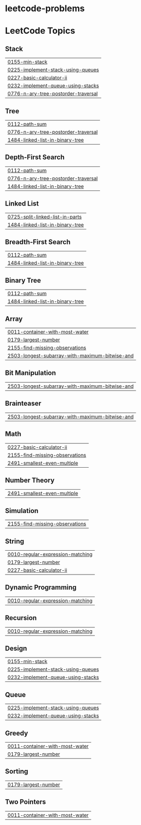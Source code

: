 # leetcode-problems
<!---LeetCode Topics Start-->
# LeetCode Topics
## Stack
|  |
| ------- |
| [0155-min-stack](https://github.com/shafeer2511/leetcode-problems/tree/master/0155-min-stack) |
| [0225-implement-stack-using-queues](https://github.com/shafeer2511/leetcode-problems/tree/master/0225-implement-stack-using-queues) |
| [0227-basic-calculator-ii](https://github.com/shafeer2511/leetcode-problems/tree/master/0227-basic-calculator-ii) |
| [0232-implement-queue-using-stacks](https://github.com/shafeer2511/leetcode-problems/tree/master/0232-implement-queue-using-stacks) |
| [0776-n-ary-tree-postorder-traversal](https://github.com/shafeer2511/leetcode-problems/tree/master/0776-n-ary-tree-postorder-traversal) |
## Tree
|  |
| ------- |
| [0112-path-sum](https://github.com/shafeer2511/leetcode-problems/tree/master/0112-path-sum) |
| [0776-n-ary-tree-postorder-traversal](https://github.com/shafeer2511/leetcode-problems/tree/master/0776-n-ary-tree-postorder-traversal) |
| [1484-linked-list-in-binary-tree](https://github.com/shafeer2511/leetcode-problems/tree/master/1484-linked-list-in-binary-tree) |
## Depth-First Search
|  |
| ------- |
| [0112-path-sum](https://github.com/shafeer2511/leetcode-problems/tree/master/0112-path-sum) |
| [0776-n-ary-tree-postorder-traversal](https://github.com/shafeer2511/leetcode-problems/tree/master/0776-n-ary-tree-postorder-traversal) |
| [1484-linked-list-in-binary-tree](https://github.com/shafeer2511/leetcode-problems/tree/master/1484-linked-list-in-binary-tree) |
## Linked List
|  |
| ------- |
| [0725-split-linked-list-in-parts](https://github.com/shafeer2511/leetcode-problems/tree/master/0725-split-linked-list-in-parts) |
| [1484-linked-list-in-binary-tree](https://github.com/shafeer2511/leetcode-problems/tree/master/1484-linked-list-in-binary-tree) |
## Breadth-First Search
|  |
| ------- |
| [0112-path-sum](https://github.com/shafeer2511/leetcode-problems/tree/master/0112-path-sum) |
| [1484-linked-list-in-binary-tree](https://github.com/shafeer2511/leetcode-problems/tree/master/1484-linked-list-in-binary-tree) |
## Binary Tree
|  |
| ------- |
| [0112-path-sum](https://github.com/shafeer2511/leetcode-problems/tree/master/0112-path-sum) |
| [1484-linked-list-in-binary-tree](https://github.com/shafeer2511/leetcode-problems/tree/master/1484-linked-list-in-binary-tree) |
## Array
|  |
| ------- |
| [0011-container-with-most-water](https://github.com/shafeer2511/leetcode-problems/tree/master/0011-container-with-most-water) |
| [0179-largest-number](https://github.com/shafeer2511/leetcode-problems/tree/master/0179-largest-number) |
| [2155-find-missing-observations](https://github.com/shafeer2511/leetcode-problems/tree/master/2155-find-missing-observations) |
| [2503-longest-subarray-with-maximum-bitwise-and](https://github.com/shafeer2511/leetcode-problems/tree/master/2503-longest-subarray-with-maximum-bitwise-and) |
## Bit Manipulation
|  |
| ------- |
| [2503-longest-subarray-with-maximum-bitwise-and](https://github.com/shafeer2511/leetcode-problems/tree/master/2503-longest-subarray-with-maximum-bitwise-and) |
## Brainteaser
|  |
| ------- |
| [2503-longest-subarray-with-maximum-bitwise-and](https://github.com/shafeer2511/leetcode-problems/tree/master/2503-longest-subarray-with-maximum-bitwise-and) |
## Math
|  |
| ------- |
| [0227-basic-calculator-ii](https://github.com/shafeer2511/leetcode-problems/tree/master/0227-basic-calculator-ii) |
| [2155-find-missing-observations](https://github.com/shafeer2511/leetcode-problems/tree/master/2155-find-missing-observations) |
| [2491-smallest-even-multiple](https://github.com/shafeer2511/leetcode-problems/tree/master/2491-smallest-even-multiple) |
## Number Theory
|  |
| ------- |
| [2491-smallest-even-multiple](https://github.com/shafeer2511/leetcode-problems/tree/master/2491-smallest-even-multiple) |
## Simulation
|  |
| ------- |
| [2155-find-missing-observations](https://github.com/shafeer2511/leetcode-problems/tree/master/2155-find-missing-observations) |
## String
|  |
| ------- |
| [0010-regular-expression-matching](https://github.com/shafeer2511/leetcode-problems/tree/master/0010-regular-expression-matching) |
| [0179-largest-number](https://github.com/shafeer2511/leetcode-problems/tree/master/0179-largest-number) |
| [0227-basic-calculator-ii](https://github.com/shafeer2511/leetcode-problems/tree/master/0227-basic-calculator-ii) |
## Dynamic Programming
|  |
| ------- |
| [0010-regular-expression-matching](https://github.com/shafeer2511/leetcode-problems/tree/master/0010-regular-expression-matching) |
## Recursion
|  |
| ------- |
| [0010-regular-expression-matching](https://github.com/shafeer2511/leetcode-problems/tree/master/0010-regular-expression-matching) |
## Design
|  |
| ------- |
| [0155-min-stack](https://github.com/shafeer2511/leetcode-problems/tree/master/0155-min-stack) |
| [0225-implement-stack-using-queues](https://github.com/shafeer2511/leetcode-problems/tree/master/0225-implement-stack-using-queues) |
| [0232-implement-queue-using-stacks](https://github.com/shafeer2511/leetcode-problems/tree/master/0232-implement-queue-using-stacks) |
## Queue
|  |
| ------- |
| [0225-implement-stack-using-queues](https://github.com/shafeer2511/leetcode-problems/tree/master/0225-implement-stack-using-queues) |
| [0232-implement-queue-using-stacks](https://github.com/shafeer2511/leetcode-problems/tree/master/0232-implement-queue-using-stacks) |
## Greedy
|  |
| ------- |
| [0011-container-with-most-water](https://github.com/shafeer2511/leetcode-problems/tree/master/0011-container-with-most-water) |
| [0179-largest-number](https://github.com/shafeer2511/leetcode-problems/tree/master/0179-largest-number) |
## Sorting
|  |
| ------- |
| [0179-largest-number](https://github.com/shafeer2511/leetcode-problems/tree/master/0179-largest-number) |
## Two Pointers
|  |
| ------- |
| [0011-container-with-most-water](https://github.com/shafeer2511/leetcode-problems/tree/master/0011-container-with-most-water) |
<!---LeetCode Topics End-->